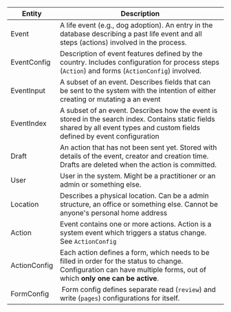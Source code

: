 | Entity       | Description                                                                                                                                                                    |
| ------------ | ------------------------------------------------------------------------------------------------------------------------------------------------------------------------------ |
| Event        | A life event (e.g., dog adoption). An entry in the database describing a past life event and all steps (actions) involved in the process.                                      |
| EventConfig  | Description of event features defined by the country. Includes configuration for process steps (`Action`) and forms (`ActionConfig`) involved.                                 |
| EventInput   | A subset of an event. Describes fields that can be sent to the system with the intention of either creating or mutating a an event                                             |
| EventIndex   | A subset of an event. Describes how the event is stored in the search index. Contains static fields shared by all event types and custom fields defined by event configuration |
| Draft        | An action that has not been sent yet. Stored with details of the event, creator and creation time. Drafts are deleted when the action is committed.                            |
| User         | User in the system. Might be a practitioner or an admin or something else.                                                                                                     |
| Location     | Describes a physical location. Can be a admin structure, an office or something else. Cannot be anyone's personal home address                                                 |
| Action       | Event contains one or more actions. Action is a system event which triggers a status change. See `ActionConfig`                                                                |
| ActionConfig | Each action defines a form, which needs to be filled in order for the status to change. Configuration can have multiple forms, out of which **only one can be active**.        |
| FormConfig   |  Form config defines separate read (`review`) and write (`pages`) configurations for itself.                                                                                   |
